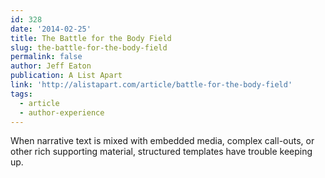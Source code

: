 ```yaml
---
id: 328
date: '2014-02-25'
title: The Battle for the Body Field
slug: the-battle-for-the-body-field
permalink: false
author: Jeff Eaton
publication: A List Apart
link: 'http://alistapart.com/article/battle-for-the-body-field'
tags:
  - article
  - author-experience
---
```

When narrative text is mixed with embedded media, complex call-outs, or other rich supporting material, structured templates have trouble keeping up.
